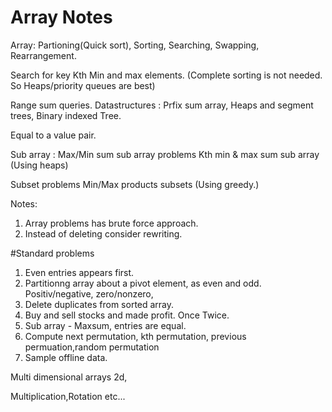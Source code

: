 
# Array Notes
Array: Partioning(Quick sort), Sorting, Searching, Swapping, Rearrangement.

Search for key
Kth Min and max elements. (Complete sorting is not needed. So Heaps/priority queues are best)

Range sum queries.
Datastructures : Prfix sum array, Heaps and segment trees, Binary indexed Tree.

Equal to a value pair.

Sub array :
Max/Min sum sub array problems
Kth min & max sum sub array (Using heaps)

Subset problems
Min/Max products subsets (Using greedy.)

Notes: 
1. Array problems has brute force approach.
2. Instead of deleting consider rewriting.

#Standard problems
1. Even entries appears first.
2. Partitionng array
   about a pivot element, as even and odd. Positiv/negative, zero/nonzero, 
3. Delete duplicates from sorted array.
4. Buy and sell stocks and made profit.
   Once 
   Twice.
5. Sub array - Maxsum, entries are equal. 
6. Compute next permutation, kth permutation, previous permuation,random permutation
7. Sample offline data.

Multi dimensional arrays
2d,

Multiplication,Rotation etc...




